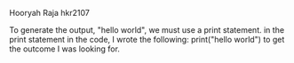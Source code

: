 Hooryah Raja
hkr2107

To generate the output, "hello world", we must use a print statement. in the print statement in the code, I wrote the following: print("hello world") to get the outcome I was looking for. 